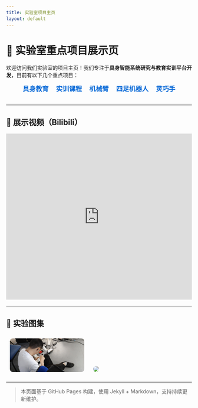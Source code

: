 ```yaml
---
title: 实验室项目主页
layout: default
---
```


<style>
.navbar {
  display: flex;
  justify-content: center;
  gap: 20px;
  margin-bottom: 2rem;
  font-size: 1.1rem;
}
.navbar a {
  text-decoration: none;
  color: #0366d6;
  font-weight: bold;
}
.navbar a:hover {
  text-decoration: underline;
}
img {
  border-radius: 8px;
  margin: 10px;
}
</style>

# 🧠 实验室重点项目展示页

欢迎访问我们实验室的项目主页！我们专注于**具身智能系统研究与教育实训平台开发**，目前有以下几个重点项目：

<div class="navbar">
  <a href="embodied-education.md">具身教育</a>
  <a href="practical-courses.md">实训课程</a>
  <a href="manipulator.md">机械臂</a>
  <a href="quadruped.md">四足机器人</a>
  <a href="dexterous-hand.md">灵巧手</a>
</div>

---

## 🎥 展示视频（Bilibili）

<iframe src="https://player.bilibili.com/player.html?bvid=BV1xM4y1Z7Xn&autoplay=0" scrolling="no" frameborder="no" allowfullscreen="true" width="100%" height="450"></iframe>

---

## 📸 实验图集

<img src="assets/images/lab1.jpg" width="40%">
<img src="assets/images/lab2.jpg" width="40%">

---

> 本页面基于 GitHub Pages 构建，使用 Jekyll + Markdown，支持持续更新维护。
